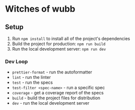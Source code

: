 # Witches of wubb

## Setup

1. Run `npm install` to install all of the project's dependencies
2. Build the project for production: `npm run build`
3. Run the local development server: `npm run dev`

### Dev Loop

- `prettier-format` - run the autoformatter
- `lint` - run the linter
- `test` - run the specs
- `test-filter <spec-name>` - run a specific spec
- `coverage` - get a coverage report of the specs
- `build` - build the project files for distribution
- `dev` - run the local development server
